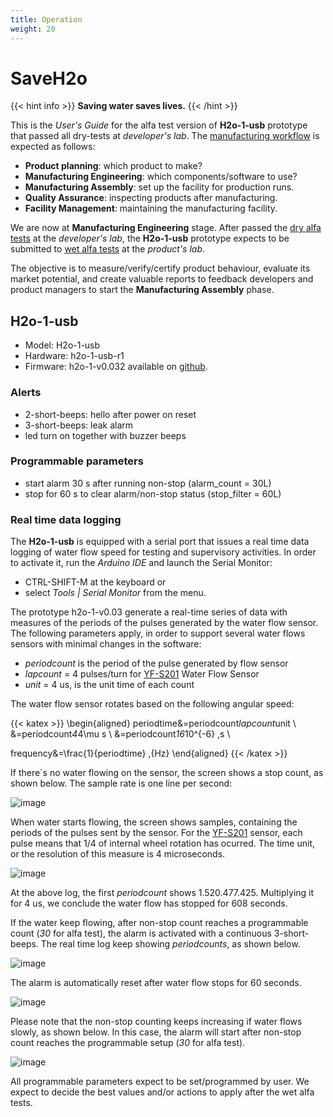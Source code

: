 ```yaml
---
title: Operation
weight: 20
---
```

# SaveH2o

{{< hint info >}}
**Saving water saves lives.**
{{< /hint >}}

This is the *User's Guide* for the alfa test version of **H2o-1-usb** prototype that passed all dry-tests at *developer's lab*. The [manufacturing workflow](https://opsdog.com/categories/workflows/production) is expected as follows:

- **Product planning**: which product to make?
- **Manufacturing Engineering**: which components/software to use?
- **Manufacturing Assembly**: set up the facility for production runs.
- **Quality Assurance**: inspecting products after manufacturing.
- **Facility Management**: maintaining the manufacturing facility.

We are now at **Manufacturing Engineering** stage. After passed the [dry alfa tests](https://github.com/SaveH2o/arduino/issues/3) at the *developer's lab*, the **H2o-1-usb** prototype expects to be submitted to [wet alfa tests](https://github.com/SaveH2o/arduino/issues/4) at the *product's lab*.

The objective is to measure/verify/certify product behaviour, evaluate its market potential, and create valuable reports to feedback developers and product managers to start the **Manufacturing Assembly** phase.

## H2o-1-usb

- Model: H2o-1-usb
- Hardware: h2o-1-usb-r1
- Firmware: h2o-1-v0.032 available on [github](https://github.com/SaveH2o/arduino).

### Alerts

- 2-short-beeps: hello after power on reset
- 3-short-beeps: leak alarm
- led turn on together with buzzer beeps

### Programmable parameters

- start alarm 30 s after running non-stop (alarm_count = 30L)
- stop for 60 s to clear alarm/non-stop status (stop_filter = 60L)

### Real time data logging 

The **H2o-1-usb** is equipped with a serial port that issues a real time data logging of water flow speed for testing and supervisory activities. In order to activate it, run the *Arduino IDE* and launch the Serial Monitor:
- CTRL-SHIFT-M at the keyboard or
- select *Tools | Serial Monitor* from the menu.

The prototype h2o-1-v0.03 generate a real-time series of data with measures of the periods of the pulses generated by the water flow sensor. The following parameters apply, in order to support several water flows sensors with minimal changes in the software:

- *periodcount* is the period of the pulse generated by flow sensor
- *lapcount* = 4 pulses/turn for [YF-S201](https://www.aliexpress.com/item/32958118358.html) Water Flow Sensor
- *unit* = 4 us, is the unit time of each count

The water flow sensor rotates based on the following angular speed:

{{< katex >}}
\begin{aligned}
   periodtime&=periodcount*lapcount*unit \\
   &=periodcount*4*4\mu s \\
   &=periodcount*16*10^{-6} \,s \\

   frequency&=\frac{1}{periodtime} \,{Hz}
\end{aligned}
{{< /katex >}}


If there´s no water flowing on the sensor, the screen shows a stop count, as shown below. The sample rate is one line per second:

![image](https://user-images.githubusercontent.com/86032/93905605-894b4f80-fcd1-11ea-8e28-fb4930ef299d.png)

When water starts flowing, the screen shows samples, containing the periods of the pulses sent by the sensor. For the [YF-S201](https://www.aliexpress.com/item/32958118358.html) sensor, each pulse means that 1/4 of internal wheel rotation has ocurred. The time unit, or the resolution of this measure is 4 microseconds.

![image](https://user-images.githubusercontent.com/86032/93906287-64a3a780-fcd2-11ea-8994-4dd9c836be19.png)

At the above log, the first *periodcount* shows 1.520.477.425. Multiplying it for 4 us, we conclude the water flow has stopped for 608 seconds. 

If the water keep flowing, after non-stop count reaches a programmable count (*30* for alfa test), the alarm is activated with a continuous 3-short-beeps. The real time log keep showing *periodcounts*, as shown below.

![image](https://user-images.githubusercontent.com/86032/93910478-85223080-fcd7-11ea-880d-b0dabf160154.png)

The alarm is automatically reset after water flow stops for 60 seconds.

![image](https://user-images.githubusercontent.com/86032/93911225-81db7480-fcd8-11ea-96c2-0e1ba29c92eb.png)

Please note that the non-stop counting keeps increasing if water flows slowly, as shown below. In this case, the alarm will start after non-stop count reaches the programmable setup (*30* for alfa test).

![image](https://user-images.githubusercontent.com/86032/93915028-cb7a8e00-fcdd-11ea-8c7c-a968450eaee5.png)

All programmable parameters expect to be set/programmed by user. We expect to decide the best values and/or actions to apply after the wet alfa tests.